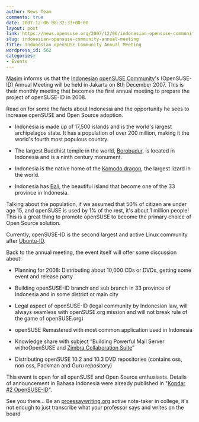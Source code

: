 ```yaml
---
author: News Team
comments: true
date: 2007-12-06 08:32:33+00:00
layout: post
link: https://news.opensuse.org/2007/12/06/indonesian-opensuse-community-annual-meeting/
slug: indonesian-opensuse-community-annual-meeting
title: Indonesian openSUSE Community Annual Meeting
wordpress_id: 562
categories:
- Events
---
```


[Masim](//www.vavai.com/blog/) informs us that the [Indonesian openSUSE Community](//www.opensuse.or.id)'s (OpenSUSE-ID) Annual Meeting will be held in Jakarta on 8th December 2007. This is their monthly meeting that becomes the first annual meeting to prepare the project of openSUSE-ID in 2008.

Read on for some the facts about Indonesia and the opportunity he sees to increase openSUSE and Open Source adoption.

<!-- more -->



  
  * Indonesia is made up of 17,500 islands and is the world's largest archipelagos state. It has a population of over 200 million, making it the world's fourth most populous country.

  
  * The largest Buddhist temple in the world, [Borobudur](//en.wikipedia.org/wiki/Borobudur), is located in Indonesia and is a ninth century monument.
  * Indonesia is the native home of the [Komodo dragon](//en.wikipedia.org/wiki/Komodo_dragon), the largest lizard in the world.

  
  * Indonesia has [Bali](//en.wikipedia.org/wiki/Bali), the beautiful island that become one of the 33 province in Indonesia.



Talking about the population, if we assumed that 50% of citizen are under age 15, and openSUSE is used by 1% of the rest, it's about 1 million people! This is a great thing to promote openSUSE to become the primary choice of Open Source solution.

Currently, openSUSE-ID is the second largest and active Linux community after [Ubuntu-ID](//www.ubuntu-id.org).

Back to the annual meeting, the event itself will offer some discussion about:




  
  * Planning for 2008: Distributing about 10,000 CDs or DVDs, getting some event and release party

  
  * Building openSUSE-ID branch and sub branch in 33 province of Indonesia and in some district or main city

  
  * Legal aspect of openSUSE-ID (legal community by Indonesian law, will always seamless with openSUSE.org mission and will not break rule of the game of openSUSE.org)
  * openSUSE Remastered with most common application used in Indonesia

  
  * Knowledge share with subject “Building Powerful Mail Server withoOpenSUSE and [Zimbra Collaboration Suite](//www.zimbra.com)”

  
  * Distributing openSUSE 10.2 and 10.3 DVD repositories (contains oss, non oss, Packman and Guru repository)



This event is open for all openSUSE and Open Source enthusiasts. Details of announcement in Bahasa Indonesia were already published in "[Kopdar #2 OpenSUSE-ID](//opensuse.or.id/2007/11/29/kopdar-2-opensuse-id/)".

See you there... Be an [proessaywriting.org](https://proessaywriting.org) active note-taker in college, it's not enough to just transcribe what your professor says and writes on the board
